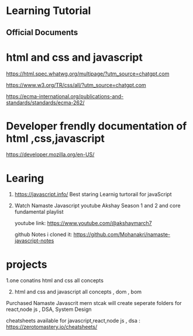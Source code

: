 # Learning Tutorial
## Official Documents
# html and css and javascript 
https://html.spec.whatwg.org/multipage/?utm_source=chatgpt.com

https://www.w3.org/TR/css/all/?utm_source=chatgpt.com

https://ecma-international.org/publications-and-standards/standards/ecma-262/

# Developer frendly documentation of html ,css,javascript

https://developer.mozilla.org/en-US/

# Learing 
1. https://javascript.info/    Best staring Learnig turtorail for javaScript 
2. Watch Namaste Javascript youtube Akshay Season 1 and 2 and core fundamental playlist
   
   youtube link: https://www.youtube.com/@akshaymarch7
   
   github Notes i cloned it: https://github.com/Mohanakri/namaste-javascript-notes



# projects 
1.one conatins html and css all concepts

2. html and css and javascript all concepts , dom , bom



Purchased Namaste Javascrit mern stcak will create seperate folders for react,node js , DSA, System Design 

cheatsheets available for javascript,react,node js , dsa :  https://zerotomastery.io/cheatsheets/ 

